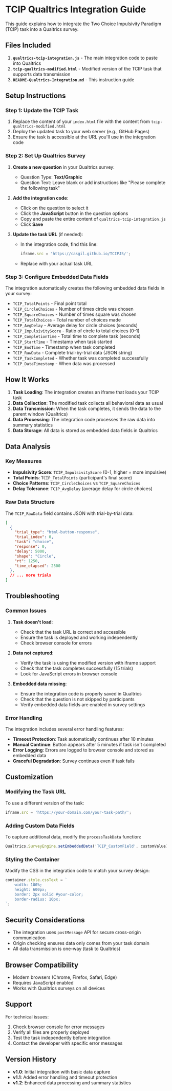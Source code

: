# TCIP Qualtrics Integration Guide

This guide explains how to integrate the Two Choice Impulsivity Paradigm (TCIP) task into a Qualtrics survey.

## Files Included

1. **`qualtrics-tcip-integration.js`** - The main integration code to paste into Qualtrics
2. **`tcip-qualtrics-modified.html`** - Modified version of the TCIP task that supports data transmission
3. **`README-Qualtrics-Integration.md`** - This instruction guide

## Setup Instructions

### Step 1: Update the TCIP Task

1. Replace the content of your `index.html` file with the content from `tcip-qualtrics-modified.html`
2. Deploy the updated task to your web server (e.g., GitHub Pages)
3. Ensure the task is accessible at the URL you'll use in the integration code

### Step 2: Set Up Qualtrics Survey

1. **Create a new question** in your Qualtrics survey:
   - Question Type: **Text/Graphic**
   - Question Text: Leave blank or add instructions like "Please complete the following task"

2. **Add the integration code**:
   - Click on the question to select it
   - Click the **JavaScript** button in the question options
   - Copy and paste the entire content of `qualtrics-tcip-integration.js`
   - Click **Save**

3. **Update the task URL** (if needed):
   - In the integration code, find this line:
     ```javascript
     iframe.src = 'https://casgil.github.io/TCIPJS/';
     ```
   - Replace with your actual task URL

### Step 3: Configure Embedded Data Fields

The integration automatically creates the following embedded data fields in your survey:

- `TCIP_TotalPoints` - Final point total
- `TCIP_CircleChoices` - Number of times circle was chosen  
- `TCIP_SquareChoices` - Number of times square was chosen
- `TCIP_TotalChoices` - Total number of choices made
- `TCIP_AvgDelay` - Average delay for circle choices (seconds)
- `TCIP_ImpulsivityScore` - Ratio of circle to total choices (0-1)
- `TCIP_CompletionTime` - Total time to complete task (seconds)
- `TCIP_StartTime` - Timestamp when task started
- `TCIP_EndTime` - Timestamp when task completed
- `TCIP_RawData` - Complete trial-by-trial data (JSON string)
- `TCIP_TaskCompleted` - Whether task was completed successfully
- `TCIP_DataTimestamp` - When data was processed

## How It Works

1. **Task Loading**: The integration creates an iframe that loads your TCIP task
2. **Data Collection**: The modified task collects all behavioral data as usual
3. **Data Transmission**: When the task completes, it sends the data to the parent window (Qualtrics)
4. **Data Processing**: The integration code processes the raw data into summary statistics
5. **Data Storage**: All data is stored as embedded data fields in Qualtrics

## Data Analysis

### Key Measures

- **Impulsivity Score**: `TCIP_ImpulsivityScore` (0-1, higher = more impulsive)
- **Total Points**: `TCIP_TotalPoints` (participant's final score)
- **Choice Patterns**: `TCIP_CircleChoices` vs `TCIP_SquareChoices`
- **Delay Tolerance**: `TCIP_AvgDelay` (average delay for circle choices)

### Raw Data Structure

The `TCIP_RawData` field contains JSON with trial-by-trial data:

```json
[
  {
    "trial_type": "html-button-response",
    "trial_index": 0,
    "task": "choice",
    "response": 0,
    "delay": 5000,
    "shape": "Circle",
    "rt": 1250,
    "time_elapsed": 2500
  },
  // ... more trials
]
```

## Troubleshooting

### Common Issues

1. **Task doesn't load**:
   - Check that the task URL is correct and accessible
   - Ensure the task is deployed and working independently
   - Check browser console for errors

2. **Data not captured**:
   - Verify the task is using the modified version with iframe support
   - Check that the task completes successfully (15 trials)
   - Look for JavaScript errors in browser console

3. **Embedded data missing**:
   - Ensure the integration code is properly saved in Qualtrics
   - Check that the question is not skipped by participants
   - Verify embedded data fields are enabled in survey settings

### Error Handling

The integration includes several error handling features:

- **Timeout Protection**: Task automatically continues after 10 minutes
- **Manual Continue**: Button appears after 5 minutes if task isn't completed
- **Error Logging**: Errors are logged to browser console and stored as embedded data
- **Graceful Degradation**: Survey continues even if task fails

## Customization

### Modifying the Task URL

To use a different version of the task:

```javascript
iframe.src = 'https://your-domain.com/your-task-path/';
```

### Adding Custom Data Fields

To capture additional data, modify the `processTaskData` function:

```javascript
Qualtrics.SurveyEngine.setEmbeddedData('TCIP_CustomField', customValue);
```

### Styling the Container

Modify the CSS in the integration code to match your survey design:

```javascript
container.style.cssText = `
    width: 100%;
    height: 600px;
    border: 2px solid #your-color;
    border-radius: 10px;
`;
```

## Security Considerations

- The integration uses `postMessage` API for secure cross-origin communication
- Origin checking ensures data only comes from your task domain
- All data transmission is one-way (task to Qualtrics)

## Browser Compatibility

- Modern browsers (Chrome, Firefox, Safari, Edge)
- Requires JavaScript enabled
- Works with Qualtrics surveys on all devices

## Support

For technical issues:

1. Check browser console for error messages
2. Verify all files are properly deployed
3. Test the task independently before integration
4. Contact the developer with specific error messages

## Version History

- **v1.0**: Initial integration with basic data capture
- **v1.1**: Added error handling and timeout protection
- **v1.2**: Enhanced data processing and summary statistics
